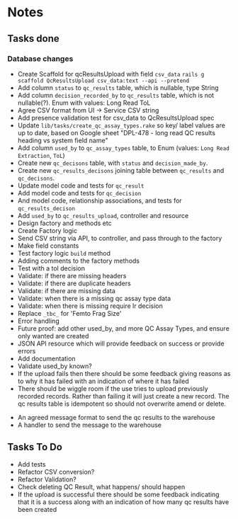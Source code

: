 # Notes

## Tasks done

### Database changes

- Create Scaffold for qcResultsUpload with field `csv_data`
  `rails g scaffold QcResultsUpload csv_data:text --api --pretend`
- Add column `status` to `qc_results` table, which is nullable, type String
- Add column `decision_recorded_by` to `qc_results` table, which is not nullable(?). Enum with values:
  Long Read
  ToL
- Agree CSV format from UI -> Service
  CSV string
- Add presence validation test for csv_data to QcResultsUpload spec
- Update `lib/tasks/create_qc_assay_types.rake` so key/ label values are up to date, based on Google sheet "DPL-478 - long read QC results heading vs system field name"
- Add column `used_by` to `qc_assay_types` table, to Enum (values: `Long Read Extraction`, `ToL`)
- Create new `qc_decisons` table, with `status` and `decision_made_by`.
- Create new `qc_results_decisons` joining table between `qc_results` and `qc_decisons`.
- Update model code and tests for `qc_result`
- Add model code and tests for `qc_decision`
- And model code, relationship associations, and tests for `qc_results_decison`
- Add `used_by` to `qc_results_upload`, controller and resource
- Design factory and methods etc
- Create Factory logic
- Send CSV string via API, to controller, and pass through to the factory
- Make field constants
- Test factory logic `build` method
- Adding comments to the factory methods
- Test with a tol decision
- Validate: if there are missing headers
- Validate: if there are duplicate headers
- Validate: if there are missing data
- Validate: when there is a missing qc assay type data
- Validate: when there is missing require lr decision
- Replace `_tbc_` for 'Femto Frag Size'
- Error handling
- Future proof: add other used_by, and more QC Assay Types, and ensure only wanted are created
- JSON API resource which will provide feedback on success or provide errors
- Add documentation
- Validate used_by known?
- If the upload fails then there should be some feedback giving reasons as to why it has failed with an indication of where it has failed
- There should be wiggle room if the use tries to upload previously recorded records. Rather than failing it will just create a new record. The qc results table is idempotent so should not overwrite amend or delete.

* An agreed message format to send the qc results to the warehouse
* A handler to send the message to the warehouse

## Tasks To Do

- Add tests
- Refactor CSV conversion?
- Refactor Validation?
- Check deleting QC Result, what happens/ should happen
- If the upload is successful there should be some feedback indicating that it is a success along with an indication of how many qc results have been created
